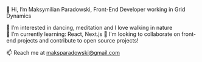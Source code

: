 👋 Hi, I’m Maksymilian Paradowski, Front-End Developer working in Grid Dynamics

👀 I’m interested in dancing, meditation and I love walking in nature  
🌱 I’m currently learning: React, Next.js
💞️ I'm looking to collaborate on front-end projects and contribute to open source projects!

📫 Reach me at maksparadowski@gmail.com

<!---
- 👋 Hi, I’m @MuGen9
- 👀 I’m interested in ...
- 🌱 I’m currently learning ...
- 💞️ I’m looking to collaborate on ...
- 📫 How to reach me ...
--->

<!---
MuGen9/MuGen9 is a ✨ special ✨ repository because its `README.md` (this file) appears on your GitHub profile.
You can click the Preview link to take a look at your changes.
--->
